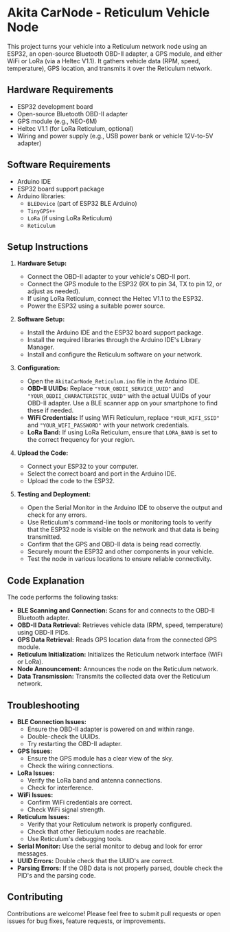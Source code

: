 # Akita CarNode - Reticulum Vehicle Node

This project turns your vehicle into a Reticulum network node using an ESP32, an open-source Bluetooth OBD-II adapter, a GPS module, and either WiFi or LoRa (via a Heltec V1.1). It gathers vehicle data (RPM, speed, temperature), GPS location, and transmits it over the Reticulum network.

## Hardware Requirements

* ESP32 development board
* Open-source Bluetooth OBD-II adapter
* GPS module (e.g., NEO-6M)
* Heltec V1.1 (for LoRa Reticulum, optional)
* Wiring and power supply (e.g., USB power bank or vehicle 12V-to-5V adapter)

## Software Requirements

* Arduino IDE
* ESP32 board support package
* Arduino libraries:
    * `BLEDevice` (part of ESP32 BLE Arduino)
    * `TinyGPS++`
    * `LoRa` (if using LoRa Reticulum)
    * `Reticulum`

## Setup Instructions

1.  **Hardware Setup:**
    * Connect the OBD-II adapter to your vehicle's OBD-II port.
    * Connect the GPS module to the ESP32 (RX to pin 34, TX to pin 12, or adjust as needed).
    * If using LoRa Reticulum, connect the Heltec V1.1 to the ESP32.
    * Power the ESP32 using a suitable power source.

2.  **Software Setup:**
    * Install the Arduino IDE and the ESP32 board support package.
    * Install the required libraries through the Arduino IDE's Library Manager.
    * Install and configure the Reticulum software on your network.

3.  **Configuration:**
    * Open the `AkitaCarNode_Reticulum.ino` file in the Arduino IDE.
    * **OBD-II UUIDs:** Replace `"YOUR_OBDII_SERVICE_UUID"` and `"YOUR_OBDII_CHARACTERISTIC_UUID"` with the actual UUIDs of your OBD-II adapter. Use a BLE scanner app on your smartphone to find these if needed.
    * **WiFi Credentials:** If using WiFi Reticulum, replace `"YOUR_WIFI_SSID"` and `"YOUR_WIFI_PASSWORD"` with your network credentials.
    * **LoRa Band:** If using LoRa Reticulum, ensure that `LORA_BAND` is set to the correct frequency for your region.

4.  **Upload the Code:**
    * Connect your ESP32 to your computer.
    * Select the correct board and port in the Arduino IDE.
    * Upload the code to the ESP32.

5.  **Testing and Deployment:**
    * Open the Serial Monitor in the Arduino IDE to observe the output and check for any errors.
    * Use Reticulum's command-line tools or monitoring tools to verify that the ESP32 node is visible on the network and that data is being transmitted.
    * Confirm that the GPS and OBD-II data is being read correctly.
    * Securely mount the ESP32 and other components in your vehicle.
    * Test the node in various locations to ensure reliable connectivity.

## Code Explanation

The code performs the following tasks:

* **BLE Scanning and Connection:** Scans for and connects to the OBD-II Bluetooth adapter.
* **OBD-II Data Retrieval:** Retrieves vehicle data (RPM, speed, temperature) using OBD-II PIDs.
* **GPS Data Retrieval:** Reads GPS location data from the connected GPS module.
* **Reticulum Initialization:** Initializes the Reticulum network interface (WiFi or LoRa).
* **Node Announcement:** Announces the node on the Reticulum network.
* **Data Transmission:** Transmits the collected data over the Reticulum network.

## Troubleshooting

* **BLE Connection Issues:**
    * Ensure the OBD-II adapter is powered on and within range.
    * Double-check the UUIDs.
    * Try restarting the OBD-II adapter.
* **GPS Issues:**
    * Ensure the GPS module has a clear view of the sky.
    * Check the wiring connections.
* **LoRa Issues:**
    * Verify the LoRa band and antenna connections.
    * Check for interference.
* **WiFi Issues:**
    * Confirm WiFi credentials are correct.
    * Check WiFi signal strength.
* **Reticulum Issues:**
    * Verify that your Reticulum network is properly configured.
    * Check that other Reticulum nodes are reachable.
    * Use Reticulum's debugging tools.
* **Serial Monitor:** Use the serial monitor to debug and look for error messages.
* **UUID Errors:** Double check that the UUID's are correct.
* **Parsing Errors:** If the OBD data is not properly parsed, double check the PID's and the parsing code.

## Contributing

Contributions are welcome! Please feel free to submit pull requests or open issues for bug fixes, feature requests, or improvements.
